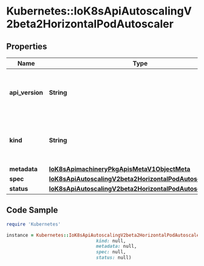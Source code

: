 # Kubernetes::IoK8sApiAutoscalingV2beta2HorizontalPodAutoscaler

## Properties

Name | Type | Description | Notes
------------ | ------------- | ------------- | -------------
**api_version** | **String** | APIVersion defines the versioned schema of this representation of an object. Servers should convert recognized schemas to the latest internal value, and may reject unrecognized values. More info: https://git.k8s.io/community/contributors/devel/sig-architecture/api-conventions.md#resources | [optional] 
**kind** | **String** | Kind is a string value representing the REST resource this object represents. Servers may infer this from the endpoint the client submits requests to. Cannot be updated. In CamelCase. More info: https://git.k8s.io/community/contributors/devel/sig-architecture/api-conventions.md#types-kinds | [optional] 
**metadata** | [**IoK8sApimachineryPkgApisMetaV1ObjectMeta**](IoK8sApimachineryPkgApisMetaV1ObjectMeta.md) |  | [optional] 
**spec** | [**IoK8sApiAutoscalingV2beta2HorizontalPodAutoscalerSpec**](IoK8sApiAutoscalingV2beta2HorizontalPodAutoscalerSpec.md) |  | [optional] 
**status** | [**IoK8sApiAutoscalingV2beta2HorizontalPodAutoscalerStatus**](IoK8sApiAutoscalingV2beta2HorizontalPodAutoscalerStatus.md) |  | [optional] 

## Code Sample

```ruby
require 'Kubernetes'

instance = Kubernetes::IoK8sApiAutoscalingV2beta2HorizontalPodAutoscaler.new(api_version: null,
                                 kind: null,
                                 metadata: null,
                                 spec: null,
                                 status: null)
```


